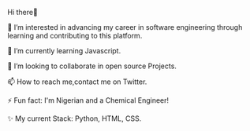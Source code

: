 Hi there👋

👀 I’m interested in advancing my career in software engineering through learning and contributing to this platform.

🌱 I’m currently learning Javascript.

💞️ I’m looking to collaborate in open source Projects.

📫 How to reach me,contact me on Twitter.

⚡ Fun fact: I'm Nigerian and a Chemical Engineer!

✨ My current Stack: Python, HTML, CSS.

<!---
Ritapossible/Ritapossible is a ✨ special ✨ repository because its `README.md` (this file) appears on your GitHub profile.
You can click the Preview link to take a look at your changes.
--->
